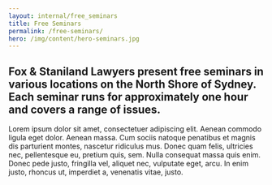 ```yaml
---
layout: internal/free_seminars
title: Free Seminars
permalink: /free-seminars/
hero: /img/content/hero-seminars.jpg
---
```


## Fox & Staniland Lawyers present free seminars in various locations on the North Shore of Sydney. Each seminar runs for approximately one hour and covers a range of issues.

Lorem ipsum dolor sit amet, consectetuer adipiscing elit. Aenean commodo ligula eget dolor. Aenean massa. Cum sociis natoque penatibus et magnis dis parturient montes, nascetur ridiculus mus. Donec quam felis, ultricies nec, pellentesque eu, pretium quis, sem. Nulla consequat massa quis enim. Donec pede justo, fringilla vel, aliquet nec, vulputate eget, arcu. In enim justo, rhoncus ut, imperdiet a, venenatis vitae, justo.